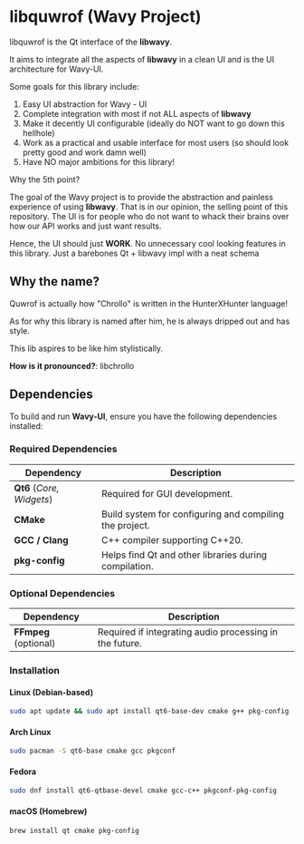 # libquwrof (Wavy Project)

libquwrof is the Qt interface of the **libwavy**.

It aims to integrate all the aspects of **libwavy** in a clean UI and is the UI architecture for Wavy-UI.

Some goals for this library include:

1. Easy UI abstraction for Wavy - UI 
2. Complete integration with most if not ALL aspects of **libwavy**
3. Make it decently UI configurable (ideally do NOT want to go down this hellhole)
4. Work as a practical and usable interface for most users (so should look pretty good and work damn well)
5. Have NO major ambitions for this library!

Why the 5th point?

The goal of the Wavy project is to provide the abstraction and painless experience of using **libwavy**. That is
in our opinion, the selling point of this repository. The UI is for people who do not want to whack their brains over how our API works and just want results.

Hence, the UI should just **WORK**. No unnecessary cool looking features in this library. Just a barebones Qt + libwavy impl with a neat schema

## Why the name?

Quwrof is actually how "Chrollo" is written in the HunterXHunter language!

As for why this library is named after him, he is always dripped out and has style.

This lib aspires to be like him stylistically.

**How is it pronounced?**: libchrollo

## Dependencies  

To build and run **Wavy-UI**, ensure you have the following dependencies installed:  

### **Required Dependencies**  

| Dependency  | Description |
|------------|-------------|
| **Qt6** (_Core, Widgets_) | Required for GUI development. |
| **CMake** | Build system for configuring and compiling the project. |
| **GCC / Clang** | C++ compiler supporting C++20. |
| **pkg-config** | Helps find Qt and other libraries during compilation. |

### **Optional Dependencies**  

| Dependency  | Description |
|------------|-------------|
| **FFmpeg** (optional) | Required if integrating audio processing in the future. |

### **Installation**

#### **Linux (Debian-based)**  
```sh
sudo apt update && sudo apt install qt6-base-dev cmake g++ pkg-config
```

#### **Arch Linux**  
```sh
sudo pacman -S qt6-base cmake gcc pkgconf
```

#### **Fedora**  
```sh
sudo dnf install qt6-qtbase-devel cmake gcc-c++ pkgconf-pkg-config
```

#### **macOS (Homebrew)**  
```sh
brew install qt cmake pkg-config
```
